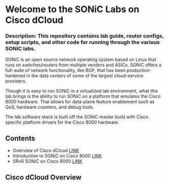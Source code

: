 # Welcome to the SONiC Labs on Cisco dCloud

### Description: This repository contains lab guide, router configs, setup scripts, and other code for running through the various SONiC labs.

SONiC is an open source network operating system based on Linux that runs on switches/routers from multiple vendors and ASICs. SONiC offers a full-suite of network functionality, like BGP, that has been production-hardened in the data centers of some of the largest cloud-service providers.

Though it is easy to run SONiC in a virtualized lab environment, what this lab brings is the ability to run SONiC on a platform that emulates the Cisco 8000 hardware. That allows for data-plane feature enablement such as QoS, hardware counters, and debug tools. 

The lab software stack is built off the SONiC master build with Cisco specific platform drivers for the Cisco 8000 hardware.

## Contents
* Overview of Cisco dCloud [LINK](#cisco-dcloud-overview)
* Introduction to SONiC on Cisco 8000 [LINK](/1-Intro_to_SONiC_Lab/readme.md)
* SRv6 SONiC on Cisco 8000 [LINK](/2-SRv6_Lab/readme.md)


## Cisco dCloud Overview
